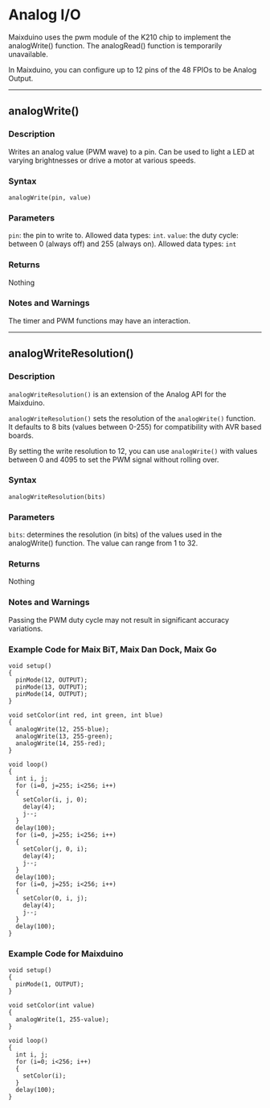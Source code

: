 Analog I/O
=====

Maixduino uses the pwm module of the K210 chip to implement the analogWrite() function. The analogRead() function is temporarily unavailable.

In Maixduino, you can configure up to 12 pins of the 48 FPIOs to be Analog Output.

----
## analogWrite()

### Description
Writes an analog value (PWM wave) to a pin. Can be used to light a LED at varying brightnesses or drive a motor at various speeds. 

### Syntax

`analogWrite(pin, value)`

### Parameters
`pin`: the pin to write to. Allowed data types: `int`.
`value`: the duty cycle: between 0 (always off) and 255 (always on). Allowed data types: `int`

### Returns
Nothing

### Notes and Warnings

The timer and PWM functions may have an interaction.

----
## analogWriteResolution()

### Description
`analogWriteResolution()` is an extension of the Analog API for the Maixduino.

`analogWriteResolution()` sets the resolution of the `analogWrite()` function. It defaults to 8 bits (values between 0-255) for compatibility with AVR based boards.


By setting the write resolution to 12, you can use `analogWrite()` with values between 0 and 4095 to set the PWM signal without rolling over.

### Syntax

`analogWriteResolution(bits)`

### Parameters
`bits`: determines the resolution (in bits) of the values used in the analogWrite() function. The value can range from 1 to 32. 

### Returns
Nothing

### Notes and Warnings

Passing the PWM duty cycle may not result in significant accuracy variations.

### Example Code for Maix BiT, Maix Dan Dock, Maix Go
```
void setup()
{
  pinMode(12, OUTPUT);
  pinMode(13, OUTPUT);
  pinMode(14, OUTPUT);
}

void setColor(int red, int green, int blue)
{
  analogWrite(12, 255-blue);
  analogWrite(13, 255-green);
  analogWrite(14, 255-red);
}

void loop()
{
  int i, j;
  for (i=0, j=255; i<256; i++)
  {
    setColor(i, j, 0);
    delay(4);
    j--;
  }
  delay(100);           
  for (i=0, j=255; i<256; i++)
  {
    setColor(j, 0, i);
    delay(4);
    j--;
  }
  delay(100);           
  for (i=0, j=255; i<256; i++)
  {
    setColor(0, i, j);
    delay(4);
    j--;
  }
  delay(100);        
}
```

### Example Code for Maixduino
```
void setup()
{
  pinMode(1, OUTPUT);
}

void setColor(int value)
{
  analogWrite(1, 255-value);
}

void loop()
{
  int i, j;
  for (i=0; i<256; i++)
  {
    setColor(i);
  }
  delay(100);        
}
```
